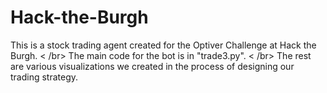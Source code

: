 # Hack-the-Burgh
This is a stock trading agent created for the Optiver Challenge at Hack the Burgh. < /br>
The main code for the bot is in "trade3.py". < /br>
The rest are various visualizations we created in the process of designing our trading strategy.
